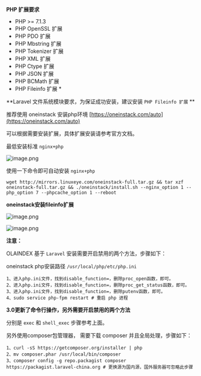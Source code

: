 **PHP 扩展要求**

- PHP >= 7.1.3
- PHP OpenSSL 扩展
- PHP PDO 扩展
- PHP Mbstring 扩展
- PHP Tokenizer 扩展
- PHP XML 扩展
- PHP Ctype 扩展
- PHP JSON 扩展
- PHP BCMath 扩展
- PHP Fileinfo 扩展 *


**Laravel 文件系统模块要求，为保证成功安装，建议安装 `PHP Fileinfo 扩展` **


推荐使用 oneinstack 安装php环境 [https://oneinstack.com/auto](https://oneinstack.com/auto)

可以根据需要安装扩展，具体扩展安装请参考官方文档。

最低安装标准 `nginx+php`

![image.png](https://i.loli.net/2018/10/27/5bd46cbf4efe3.png)

使用一下命令即可自动安装 `nginx+php`

```
wget http://mirrors.linuxeye.com/oneinstack-full.tar.gz && tar xzf oneinstack-full.tar.gz && ./oneinstack/install.sh --nginx_option 1 --php_option 7 --phpcache_option 1 --reboot
```

**oneinstack安装fileinfo扩展**

![image.png](https://i.loli.net/2018/11/18/5bf155d4455b5.png)

![image.png](https://i.loli.net/2018/11/18/5bf155607859a.png)

**注意：**

OLAINDEX 基于 `Laravel` 安装需要开启禁用的两个方法，步骤如下：

oneinstack php安装路径 `/usr/local/php/etc/php.ini`

```
1、进入php.ini文件，找到disable_function=，删除proc_open函数，即可。
2、进入php.ini文件，找到disable_function=，删除proc_get_status函数，即可。
3、进入php.ini文件，找到disable_function=，删除putenv函数，即可。
4、sudo service php-fpm restart # 重启 php 进程
```

**3.0更新了命令行操作，另外需要开启禁用的两个方法**

分别是 `exec` 和 `shell_exec` 步骤参考上面。

另外使用composer包管理器， 需要下载 composer 并且全局处理，步骤如下：

```
1、curl -sS https://getcomposer.org/installer | php  
2、mv composer.phar /usr/local/bin/composer 
3、composer config -g repo.packagist composer https://packagist.laravel-china.org # 更换源为国内源，国外服务器可忽略此步骤
```

